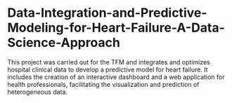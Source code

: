 # Data-Integration-and-Predictive-Modeling-for-Heart-Failure-A-Data-Science-Approach
This project was carried out for the TFM and integrates and optimizes hospital clinical data to develop a predictive model for heart failure. It includes the creation of an interactive dashboard and a web application for health professionals, facilitating the visualization and prediction of heterogeneous data.
